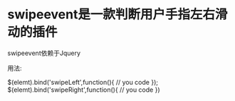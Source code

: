 swipeevent是一款判断用户手指左右滑动的插件
==========

swipeevent依赖于Jquery

用法:

$(elemt).bind('swipeLeft',function(){
	    // you code
});
$(elemt).bind('swipeRight',function(){
	    // you code
})

